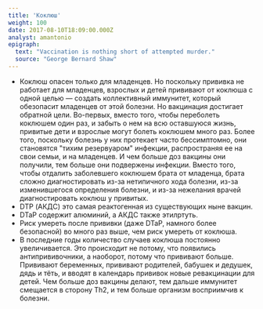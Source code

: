 ```yaml
---
title: 'Коклюш'
weight: 100
date: 2017-08-10T18:09:00.000Z
analyst: amantonio
epigraph:
  text: "Vaccination is nothing short of attempted murder."
  source: "George Bernard Shaw"
---
```

- Коклюш опасен только для младенцев. Но поскольку прививка не работает для младенцев, взрослых и детей прививают от коклюша с одной целью — создать коллективный иммунитет, который обезопасит младенцев от этой болезни. Но вакцинация достигает обратной цели. Во-первых, вместо того, чтобы переболеть коклюшем один раз, и забыть о нем на всю оставшуюся жизнь, привитые дети и взрослые могут болеть коклюшем много раз. Более того, поскольку болезнь у них протекает часто бессимптомно, они становятся "тихим резервуаром" инфекции, распространяя ее на свои семьи, и на младенцев. И чем больше доз вакцины они получили, тем больше они подвержены инфекции. Вместо того, чтобы отдалить заболевшего коклюшем брата от младенца, брата сложно диагностировать из-за нетипичного хода болезни, из-за изменившегося определения болезни, и из-за нежелания врачей диагностировать коклюш у привитых.
- DTP (АКДС) это самая реактогенная из существующих ныне вакцин.
- DTaP содержит алюминий, а АКДС также этилртуть.
- Риск умереть после прививки (даже DTaP, намного более безопасной) во много раз выше, чем риск умереть от коклюша.
- В последние годы количество случаев коклюша постоянно увеличивается. Это происходит не потому, что появились антипрививочники, а наоборот, потому что прививают больше. Прививают беременных, прививают родителей, бабушек и дедушек, дядь и тёть, и вводят в календарь прививок новые ревакцинации для детей. Чем больше доз вакцины делают, тем дальше иммунитет смещается в сторону Th2, и тем больше организм восприимчив к болезни.